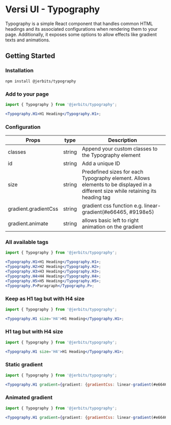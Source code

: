 # Versi UI - Typography

Typography is a simple React component that handles common HTML headings and its associated configurations when rendering them
to your page. Additionally, it exposes some options to allow effects like gradient texts and animations.

## Getting Started

### Installation

    npm install @jerbits/typography

### Add to your page

```jsx
import { Typography } from '@jerbits/typography';

<Typography.H1>H1 Heading</Typography.H1>;
```

### Configuration
| Props | type | Description |
| --- | --- | --- |
| classes | string | Append your custom classes to the Typography element |
| id | string | Add a unique ID |
| size | string | Predefined sizes for each Typography element. Allows elements to be displayed in a different size while retaining its heading tag|
| gradient.gradientCss | string | gradient css function e.g. linear-gradient(#e66465, #9198e5) |
| gradient.animate | string | allows basic left to right animation on the gradient |

### All available tags

```jsx
import { Typography } from '@jerbits/typography';

<Typography.H1>H1 Heading</Typography.H1>;
<Typography.H2>H2 Heading</Typography.H2>;
<Typography.H3>H3 Heading</Typography.H3>;
<Typography.H4>H4 Heading</Typography.H4>;
<Typography.H5>H5 Heading</Typography.H5>;
<Typography.P>Paragraph</Typography.P>;
```

### Keep as H1 tag but with H4 size

```jsx
import { Typography } from '@jerbits/typography';

<Typography.H1 size='H4'>H1 Heading</Typography.H1>;
```

### H1 tag but with H4 size

```jsx
import { Typography } from '@jerbits/typography';

<Typography.H1 size='H4'>H1 Heading</Typography.H1>;
```

### Static gradient

```jsx
import { Typography } from '@jerbits/typography';

<Typography.H1 gradient={gradient: {gradientCss: linear-gradient(#e66465, #9198e5)}}>H1 Heading</Typography.H1>;
```


### Animated gradient

```jsx
import { Typography } from '@jerbits/typography';

<Typography.H1 gradient={gradient: {gradientCss: linear-gradient(#e66465, #9198e5), isAnimate: true}}>H1 Heading</Typography.H1>;
```